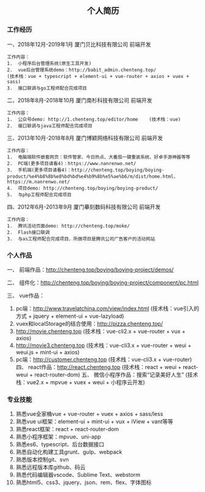 <h2 align="center">个人简历</h2>

### 工作经历

一、2018年12月-2019年1月          厦门贝比科技有限公司             前端开发

    工作内容：
    1.	小程序后台管理系统(原生工具开发)
    2.	vue后台管理系统demo：http://babit_admin.chenteng.top/
    (技术栈：vue + typescript + element-ui + vue-router + axios + vuex + sass)
    3.	接口联调与go工程师配合完成项目

二、2018年8月-2018年10月          厦门南杉科技有限公司             前端开发

    工作内容：
    1.	公众号demo: http://1.chenteng.top/editor/home    (技术栈：vue)
    2.	接口联调与java工程师配合完成项目

三、2013年10月-2018年8月          厦门博颖网络科技有限公司         前端开发

    工作内容：
    1.	电脑端软件嵌套网页：软件管家、今日热点、大番茄一键重装系统、好卓手游神器等等
    2.	PC端(更多项目请看4)：https://www.nanrenwo.net/
    3.	手机端(更多项目请看4)：http://chenteng.top/boying/boying-product/%e4%b8%8b%e8%bd%bd%e4%b9%8b%e5%ae%b6/m/dist/home.html、https://m.nanrenwo.net/ 
    4.	项目demo: http://chenteng.top/boying/boying-product/
    5.	与php工程师配合完成项目

四、2012年6月-2013年9月           厦门摹刻数码科技有限公司         前端开发

    工作内容：
    1.	腾讯活动页面demo: http://chenteng.top/moke/
    2.	Flash接口联调
    3.	与as工程师配合完成项目，所做项目是腾讯公司广告客户的活动网站

### 个人作品

一、	前端作品：http://chenteng.top/boying/boying-project/demos/

二、	组件化：http://chenteng.top/boying/boying-project/component/pc.html

三、	vue作品：
1.	pc端：http://www.travelatchina.com/view/index.html  (技术栈：vue引入的方式 + jquery + element-ui + vue-lazyload)
2.	vuex和localStorage的结合使用：http://pizza.chenteng.top/ 
3.	http://movie.chenteng.top	(技术栈：vue-cli2.x + vue-router + vux + axios)
4.	http://movie3.chenteng.top	(技术栈：vue-cli3.x + vue-router + weui + weui.js + mint-ui + axios)
5.	pc端：http://customer.chenteng.top	(技术栈：vue-cli3.x + vue-router)
四、	react作品：http://react.chenteng.top (技术栈：react + weui + react-weui + react-router-dom)
五、	微信小程序作品：搜索“记录美好人生”	(技术栈：vue2.x + mpvue + vuex + weui + 小程序云开发)


### 专业技能

1.	熟悉vue全家桶vue + vue-router + vuex + axios + sass/less
2.	熟悉vue ui框架：element-ui + mint-ui +  vux + iView + vant等等
3.	熟悉react框架：react + react-router-dom
4.	熟悉小程序框架：mpvue、uni-app
5.	熟悉es6、typescript、后台数据接口
6.	熟悉自动化构建工具grunt、gulp、webpack
7.	熟悉版本控制git、svn
8.	熟悉远程版本库github、码云
9.	熟悉代码编辑器vscode、Sublime Text、webstorm 
10.	熟悉html5、css3、jquery、json、rem、flex、字体图标
